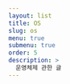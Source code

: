 ```yaml
---
layout: list
title: OS
slug: os
menu: true
submenu: true
order: 5
description: >
  운영체제 관한 글
---
```

